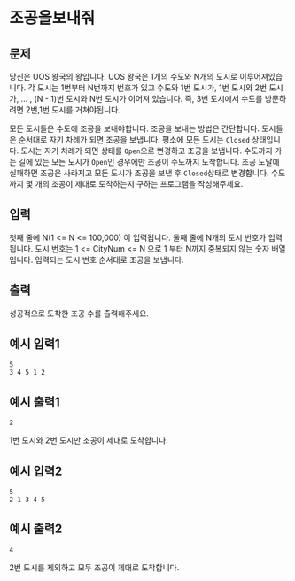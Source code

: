# 조공을보내줘

## 문제

 당신은 UOS 왕국의 왕입니다. UOS 왕국은 1개의 수도와 N개의 도시로 이루어져있습니다. 각 도시는 1번부터 N번까지 번호가 있고 수도와 1번 도시가, 1번 도시와 2번 도시가, ... , (N - 1)번 도시와 N번 도시가 이어져 있습니다. 즉, 3번 도시에서 수도를 방문하려면 2번,1번 도시를 거쳐야됩니다.

 모든 도시들은 수도에 조공을 보내야합니다. 조공을 보내는 방법은 간단합니다. 도시들은 순서대로 자기 차례가 되면 조공을 보냅니다. 평소에 모든 도시는 `Closed` 상태입니다. 도시는 자기 차례가 되면 상태를 `Open`으로 변경하고 조공을 보냅니다. 수도까지 가는 길에 있는 모든 도시가 `Open`인 경우에만 조공이 수도까지 도착합니다. 조공 도달에 실패하면 조공은 사라지고 모든 도시가 조공을 보낸 후 `Closed`상태로 변경합니다. 수도까지 몇 개의 조공이 제대로 도착하는지 구하는 프로그램을 작성해주세요.

## 입력

첫째 줄에 N(1 <= N <= 100,000) 이 입력됩니다. 둘째 줄에 N개의 도시 번호가 입력됩니다. 도시 번호는 1 <= CityNum <= N 으로 1 부터 N까지 중복되지 않는 숫자 배열입니다. 입력되는 도시 번호 순서대로 조공을 보냅니다.

## 출력

성공적으로 도착한 조공 수를 출력해주세요.

## 예시 입력1

```
5
3 4 5 1 2
```

## 예시 출력1

```
2
```

1번 도시와 2번 도시만 조공이 제대로 도착합니다.

## 예시 입력2

```
5
2 1 3 4 5
```

## 예시 출력2

```
4
```

2번 도시를 제외하고 모두 조공이 제대로 도착합니다.
